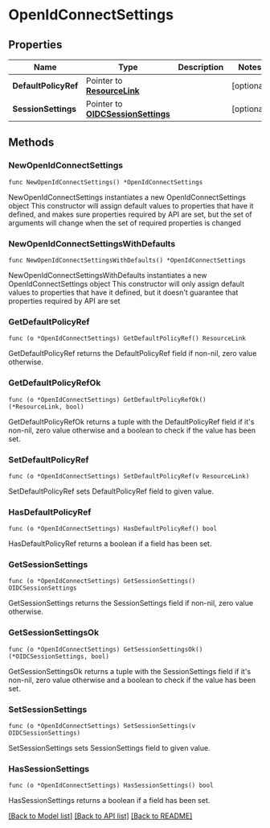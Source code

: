 # OpenIdConnectSettings

## Properties

Name | Type | Description | Notes
------------ | ------------- | ------------- | -------------
**DefaultPolicyRef** | Pointer to [**ResourceLink**](ResourceLink.md) |  | [optional] 
**SessionSettings** | Pointer to [**OIDCSessionSettings**](OIDCSessionSettings.md) |  | [optional] 

## Methods

### NewOpenIdConnectSettings

`func NewOpenIdConnectSettings() *OpenIdConnectSettings`

NewOpenIdConnectSettings instantiates a new OpenIdConnectSettings object
This constructor will assign default values to properties that have it defined,
and makes sure properties required by API are set, but the set of arguments
will change when the set of required properties is changed

### NewOpenIdConnectSettingsWithDefaults

`func NewOpenIdConnectSettingsWithDefaults() *OpenIdConnectSettings`

NewOpenIdConnectSettingsWithDefaults instantiates a new OpenIdConnectSettings object
This constructor will only assign default values to properties that have it defined,
but it doesn't guarantee that properties required by API are set

### GetDefaultPolicyRef

`func (o *OpenIdConnectSettings) GetDefaultPolicyRef() ResourceLink`

GetDefaultPolicyRef returns the DefaultPolicyRef field if non-nil, zero value otherwise.

### GetDefaultPolicyRefOk

`func (o *OpenIdConnectSettings) GetDefaultPolicyRefOk() (*ResourceLink, bool)`

GetDefaultPolicyRefOk returns a tuple with the DefaultPolicyRef field if it's non-nil, zero value otherwise
and a boolean to check if the value has been set.

### SetDefaultPolicyRef

`func (o *OpenIdConnectSettings) SetDefaultPolicyRef(v ResourceLink)`

SetDefaultPolicyRef sets DefaultPolicyRef field to given value.

### HasDefaultPolicyRef

`func (o *OpenIdConnectSettings) HasDefaultPolicyRef() bool`

HasDefaultPolicyRef returns a boolean if a field has been set.

### GetSessionSettings

`func (o *OpenIdConnectSettings) GetSessionSettings() OIDCSessionSettings`

GetSessionSettings returns the SessionSettings field if non-nil, zero value otherwise.

### GetSessionSettingsOk

`func (o *OpenIdConnectSettings) GetSessionSettingsOk() (*OIDCSessionSettings, bool)`

GetSessionSettingsOk returns a tuple with the SessionSettings field if it's non-nil, zero value otherwise
and a boolean to check if the value has been set.

### SetSessionSettings

`func (o *OpenIdConnectSettings) SetSessionSettings(v OIDCSessionSettings)`

SetSessionSettings sets SessionSettings field to given value.

### HasSessionSettings

`func (o *OpenIdConnectSettings) HasSessionSettings() bool`

HasSessionSettings returns a boolean if a field has been set.


[[Back to Model list]](../README.md#documentation-for-models) [[Back to API list]](../README.md#documentation-for-api-endpoints) [[Back to README]](../README.md)


